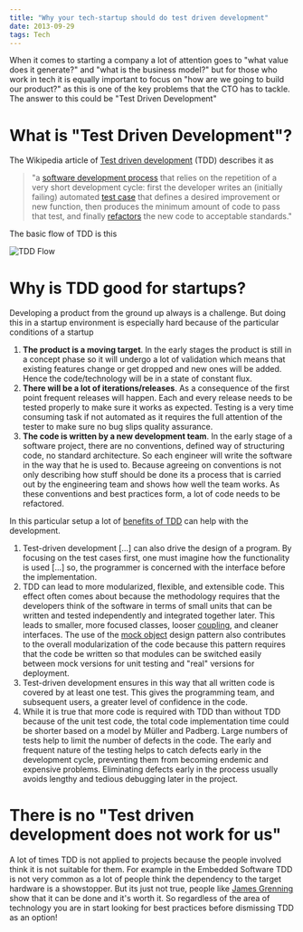 ```yaml
---
title: "Why your tech-startup should do test driven development"
date: 2013-09-29
tags: Tech
---
```


When it comes to starting a company a lot of attention goes to "what value does it generate?" and "what is the business model?" but for those who work in tech it is equally important to focus on "how are we going to build our product?" as this is one of the key problems that the CTO has to tackle. The answer to this could be "Test Driven Development"

# What is "Test Driven Development"?
The Wikipedia article of [Test driven development](http://en.wikipedia.org/wiki/Test-driven_development) (TDD) describes it as

> "a [software development process](http://en.wikipedia.org/wiki/Software_development_process) that relies on the repetition of a very short development cycle: first the developer writes an (initially failing) automated [test case](http://en.wikipedia.org/wiki/Test_case) that defines a desired improvement or new function, then produces the minimum amount of code to pass that test, and finally [refactors](http://en.wikipedia.org/wiki/Code_refactoring) the new code to acceptable standards."

The basic flow of TDD is this

![TDD Flow](http://upload.wikimedia.org/wikipedia/commons/9/9c/Test-driven_development.PNG)

# Why is TDD good for startups?
Developing a product from the ground up always is a challenge. But doing this in a startup environment is especially hard because of the particular conditions of a startup

1. **The product is a moving target**. In the early stages the product is still in a concept phase so it will undergo a lot of validation which means that existing features change or get dropped and new ones will be added. Hence the code/technology will be in a state of constant flux.
2. **There will be a lot of iterations/releases**. As a consequence of the first point frequent releases will happen. Each and every release needs to be tested properly to make sure it works as expected. Testing is a very time consuming task if not automated as it requires the full attention of the tester to make sure no bug slips quality assurance.
3. **The code is written by a new development team**. In the early stage of a software project, there are no conventions, defined way of structuring code, no standard architecture. So each engineer will write the software in the way that he is used to. Because agreeing on conventions is not only describing how stuff should be done its a process that is carried out by the engineering team and shows how well the team works. As these conventions and best practices form, a lot of code needs to be refactored.

In this particular setup a lot of [benefits of TDD](http://en.wikipedia.org/wiki/Test-driven_development#Benefits) can help with the development.

1. Test-driven development [...] can also drive the design of a program. By focusing on the test cases first, one must imagine how the functionality is used [...] so, the programmer is concerned with the interface before the implementation.
2. TDD can lead to more modularized, flexible, and extensible code. This effect often comes about because the methodology requires that the developers think of the software in terms of small units that can be written and tested independently and integrated together later. This leads to smaller, more focused classes, looser [coupling](http://en.wikipedia.org/wiki/Coupling_(computer_programming)), and cleaner interfaces. The use of the [mock object](http://en.wikipedia.org/wiki/Mock_object) design pattern also contributes to the overall modularization of the code because this pattern requires that the code be written so that modules can be switched easily between mock versions for unit testing and "real" versions for deployment.
3. Test-driven development ensures in this way that all written code is covered by at least one test. This gives the programming team, and subsequent users, a greater level of confidence in the code.
4. While it is true that more code is required with TDD than without TDD because of the unit test code, the total code implementation time could be shorter based on a model by Müller and Padberg. Large numbers of tests help to limit the number of defects in the code. The early and frequent nature of the testing helps to catch defects early in the development cycle, preventing them from becoming endemic and expensive problems. Eliminating defects early in the process usually avoids lengthy and tedious debugging later in the project.

# There is no "Test driven development does not work for us"
A lot of times TDD is not applied to projects because the people involved think it is not suitable for them. For example in the Embedded Software TDD is not very common as a lot of people think the dependency to the target hardware is a showstopper. But its just not true, people like [James Grenning](http://jamesgrenning.heroku.com/My-Book) show that it can be done and it's worth it. So regardless of the area of technology you are in start looking for best practices before dismissing TDD as an option!
